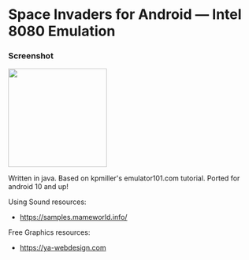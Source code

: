 # Space Invaders for Android — Intel 8080 Emulation

### Screenshot
<img src="https://i.ibb.co/w7NhRXJ/Screenshot-2024-06-08-11-14-13-913-com-fireclouu-spaceinvadersemu.jpg" width="200"/>

Written in java. Based on kpmiller's emulator101.com tutorial. Ported for android 10 and up!

Using Sound resources:
- https://samples.mameworld.info/

Free Graphics resources:
- https://ya-webdesign.com
